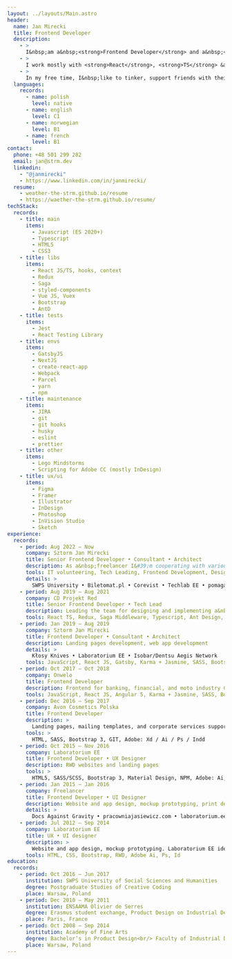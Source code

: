 ```yaml
---
layout: ../layouts/Main.astro
header:
  name: Jan Mirecki
  title: Frontend Developer
  description:
    - >
      I&nbsp;am a&nbsp;<strong>Frontend Developer</strong> and a&nbsp;<strong>Product Designer</strong>.<br /> I graduated in Product Design and after 4&nbsp;years of professional experience as a&nbsp;<strong>UI &amp; UX designer</strong>, I switched to a&nbsp;full-time developer role in 2015.
    - >
      I work mostly with <strong>React</strong>, <strong>TS</strong> &amp; <strong>CSS</strong>. I&#39;m interested in <strong>high quality</strong> projects focused strongly on the <strong>design</strong>, dedicated to regular internet users.<br /> I would be particularly happy to cooperate on a&nbsp;<strong>design system project</strong>. Other fields of my current professional role interests: QA, PM, and Product Designer.
    - >
      In my free time, I&nbsp;like to tinker, support friends with their projects, ride my <strong>motorcycle</strong>, <strong>climb</strong>, <strong>ski</strong>, and <strong>travel</strong> in my <strong>homemade micro rv</strong>. I&nbsp;am very fond of <strong>coffee</strong>, <strong>kombucha</strong>, and <strong>bread</strong> of my own baking.
  languages:
    records:
      - name: polish
        level: native
      - name: english
        level: C1
      - name: norwegian
        level: B1
      - name: french
        level: B1
contact:
  phone: +48 501 299 282
  email: jan@strm.dev
  linkedin:
    - "@janmirecki"
    - https://www.linkedin.com/in/janmirecki/
  resume:
    - weather-the-strm.github.io/resume
    - https://waether-the-strm.github.io/resume/
techStack:
  records:
    - title: main
      items:
        - Javascript (ES 2020+)
        - Typescript
        - HTML5
        - CSS3
    - title: libs
      items:
        - React JS/TS, hooks, context
        - Redux
        - Saga
        - styled-components
        - Vue JS, Vuex
        - Bootstrap
        - AntD
    - title: tests
      items:
        - Jest
        - React Testing Library
    - title: envs
      items:
        - GatsbyJS
        - NextJS
        - create-react-app
        - Webpack
        - Parcel
        - yarn
        - npm
    - title: maintenance
      items:
        - JIRA
        - git
        - git hooks
        - husky
        - eslint
        - prettier
    - title: other
      items:
        - Lego Mindstorms
        - Scripting for Adobe CC (mostly InDesign)
    - title: ux/ui
      items:
        - Figma
        - Framer
        - Illustrator
        - InDesign
        - Photoshop
        - InVision Studio
        - Sketch
experience:
  records:
    - period: Aug 2022 – Now
      company: Sztorm Jan Mirecki
      title: Senior Frontend Developer • Consultant • Architect
      description: As a&nbsp;freelancer I&#39;m cooperating with various parties, supporting commercial and non-profit projects. I&nbsp;have worked on projects supporting refugees. I&nbsp;organized a&nbsp;group of IT volunteers called WebScouts, and supported more or less formal NGO organizations and grassroots initiatives. Together, we took part in accelerating the delivery of a&nbsp;Polish government website to support Ukraine. I&nbsp;led UX design exercises at the SWPS University in Warsaw, Department of Psychology and Computer Science. Commercially I&nbsp;was working on the SAP UI for the US-based company –&nbsp;Corevist as a&nbsp;React Developer. Currently, I’m cooperating with a&nbsp;Polish brand Biletomat.pl –&nbsp;a part of Time For Friends Company.
      tools: IT volunteering, Tech Leading, Frontend Development, Design Consulting, University Lecturer
      details: >
        SWPS University • Biletomat.pl • Corevist • Techlab EE • pomagamukrainie.gov.pl • Fundacja Konflikt • Daydream Yachting
    - period: Aug 2019 – Aug 2021
      company: CD Projekt Red
      title: Senior Frontend Developer • Tech Lead
      description: Leading the team for designing and implementing a&nbsp;game (GWENT) Admin Panel in React Typescript integrated with the existing backend environment and creating tools for game management in a&nbsp;variety of frontend technologies. I was tech leading the team of 2&nbsp;Frontend Developers (me&nbsp;+&nbsp;1&nbsp;mid/regular FD) and 3&nbsp;Backend Developers (PHP). I&nbsp;was responsible for setting the development directions for the platform, writing documentation and manuals, leading the knowledge-sharing sessions for backend devs who were new in a&nbsp;React Frontend environment, and sharing our progress in front of the ~100 members of the Gwent Team on monthly meetings.
      tools: React TS, Redux, Saga Middleware, Typescript, Ant Design, Jest, React Testing Library, PHP, Symphony, Docker
    - period: Jan 2019 – Aug 2019
      company: Sztorm Jan Mirecki
      title: Frontend Developer • Consultant • Architect
      description: Landing pages development, web app development
      details: >
        Kłosy Knives • Laboratorium EE • Isobar/Dentsu Aegis Network
      tools: JavaScript, React JS, Gatsby, Karma + Jasmine, SASS, Bootstrap 4, GIT
    - period: Oct 2017 – Oct 2018
      company: Onwelo
      title: Frontend Developer
      description: Frontend for banking, financial, and moto industry CMRs, migrations, and internal product development.
      tools: JavaScript, React JS, Angular 5, Karma + Jasmine, SASS, Bootstrap 4, GIT, Docker
    - period: Dec 2016 – Sep 2017
      company: Avon Cosmetics Polska
      title: Frontend Developer
      description: >
        Landing pages, mailing templates, and corporate services supporting: Avon Online, Avon Representative Suite.
      tools: >
        HTML, SASS, Bootstrap 3, GIT, Adobe: Xd / Ai / Ps / Indd
    - period: Oct 2015 – Nov 2016
      company: Laboratorium EE
      title: Frontend Developer • UX Designer
      description: RWD websites and landing pages
      tools: >
        HTML5, SASS/SCSS, Bootstrap 3, Material Design, NPM, Adobe: Ai, Ps Teamworking with GIT in SCRUM with JIRA
    - period: Jan 2015 — Jan 2016
      company: Freelancer
      title: Frontend Developer • UI Designer
      description: Website and app design, mockup prototyping, print design.
      details: >
        Docs Against Gravity • pracowniajasiewicz.com • laboratorium.ee • mariaerikssonstudio.com • Caritas Polska • NOTO Studio • Jan Strumiłło Architekt • malunkimarka.com
    - period: Jul 2012 — Sep 2014
      company: Laboratorium EE
      title: UX • UI designer
      description: >
        Website and app design, mockup prototyping. Laboratorium EE identity design: logotype, internal documents, data design, website design, and frontend coding
      tools: HTML, CSS, Bootstrap, RWD, Adobe Ai, Ps, Id
education:
  records:
    - period: Oct 2016 — Jun 2017
      institution: SWPS University of Social Sciences and Humanities
      degree: Postgraduate Studies of Creative Coding
      place: Warsaw, Poland
    - period: Dec 2010 — May 2011
      institution: ENSAAMA Olivier de Serres
      degree: Erasmus student exchange, Product Design on Industrial Design Faculty
      place: Paris, France
    - period: Oct 2008 — Sep 2014
      institution: Academy of Fine Arts
      degree: Bachelor’s in Product Design<br/> Faculty of Industrial Design
      place: Warsaw, Poland
---
```

